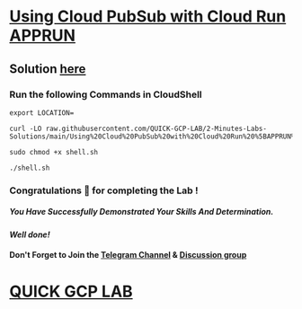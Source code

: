 # [Using Cloud PubSub with Cloud Run APPRUN](https://www.cloudskillsboost.google/course_templates/371/labs/495879)

## Solution [here]()

### Run the following Commands in CloudShell

```
export LOCATION=
```
```
curl -LO raw.githubusercontent.com/QUICK-GCP-LAB/2-Minutes-Labs-Solutions/main/Using%20Cloud%20PubSub%20with%20Cloud%20Run%20%5BAPPRUN%5D/shell.sh

sudo chmod +x shell.sh

./shell.sh
```

### Congratulations 🎉 for completing the Lab !

##### *You Have Successfully Demonstrated Your Skills And Determination.*

#### *Well done!*

#### Don't Forget to Join the [Telegram Channel](https://t.me/quickgcplab) & [Discussion group](https://t.me/quickgcplabchats)

# [QUICK GCP LAB](https://www.youtube.com/@quickgcplab)